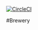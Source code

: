 [![CircleCI](https://circleci.com/gh/lirdaw/brewery/tree/master.svg?style=svg)](https://circleci.com/gh/lirdaw/brewery/tree/master)

#Brewery

